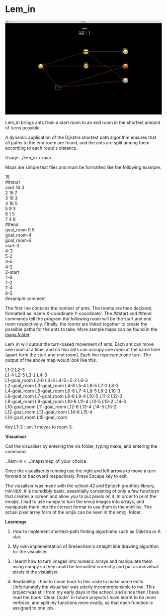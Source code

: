 # Lem_in

<img src="visualiser_img.png" alt="Lem-in visualiser">

Lem_in brings ants from a start room to an end room in the shortest amount of turns possible.

A dynamic application of the Dijkstra shortest path algorithm ensures that all paths to the end room are found, and the ants are split among them according to each route's distance.

Usage:
./lem_in < map

Maps are simple text files and must be formatted like the following example:

15<br/>
##start<br/>
start 16 3<br/>
2 16 7<br/>
3 16 3<br/>
4 16 5<br/>
5 9 3<br/>
6 1 5<br/>
7 4 8<br/>
##end<br/>
goal_room 9 5<br/>
goal_room-4<br/>
goal_room-6<br/>
start-3<br/>
4-3<br/>
5-2<br/>
3-5<br/>
4-2<br/>
2-start<br/>
7-6<br/>
7-2<br/>
7-4<br/>
6-5<br/>
#example comment

The first line contains the number of ants. The rooms are then declared, formatted as 'name X-coordinate Y-coordinate'. The ##start and ##end commands tell the program the following room will be the start and end room respectively. Finally, the rooms are linked together to create the possible paths for the ants to take. More sample maps can be found in the <a href="https://github.com/SamLynnEvans/Lem_in/tree/master/maps">maps folder</a>.

Lem_in will output the turn-based movement of ants. Each ant can move one room at a time, and no two ants can occupy one room at the same time (apart form the start and end room). Each line represents one turn. The output of the above map would look like this.

L1-2 L2-3<br/>L1-4 L2-5 L3-2 L4-3<br/>L1-goal_room L2-6 L3-4 L4-5 L5-2 L6-3<br/>L2-goal_room L3-goal_room L4-6 L5-4 L6-5 L7-2 L8-3<br/>L4-goal_room L5-goal_room L6-6 L7-4 L8-5 L9-2 L10-3<br/>L6-goal_room L7-goal_room L8-6 L9-4 L10-5 L11-2 L12-3<br/>L8-goal_room L9-goal_room L10-6 L11-4 L12-5 L13-2 L14-3<br/>L10-goal_room L11-goal_room L12-6 L13-4 L14-5 L15-2<br/>L12-goal_room L13-goal_room L14-6 L15-4<br/>L14-goal_room L15-goal_room<br/>

Key L1-3 : ant 1 moves to room 3.

<b>Visualiser</b>

Call the visualiser by entering the vis folder, typing make, and entering the command:

../lem-in < ../maps/map_of_your_choice

Once the visualiser is running use the right and left arrows to move a turn forward or backward respectively. Press Escape key to exit.

The viusaliser was made with the school 42 and Epitech graphics library, minilibX. It is incredibly basic, essentially consisting of only a few functiosn that creates a screen and allow you to put pixels on it. In order to print the emojis, I had to use numpy to turn the emoji images into arrays, and manipulate them into the correct format to use them in the minilibx. The actual pixel array form of the emjis can be seen in the emoji folder.

<b>Learnings</b>

1. How to implement shortest-path finding algortihms such as Dijkstra or A star.

2. My own implementation of Bresenham's straight line drawing algorithm for the visualiser.

3. I learnt how to turn images into numeric arrays and manipulate them using numpy so they could be formatted correctly and put as individual pixels in the visualiser.

3. Readability. I had to come back to this code to make some edits. Unfortunately the visualiser was utterly incomprehensible to me. This project was still from my early days in the school, and since then I have read the book 'Clean Code'. In future projects I have learnt to be more verbose, and split my functions more neatly, so that each function is assigned to one job.
